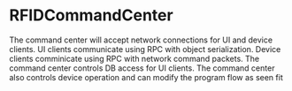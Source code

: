 # RFIDCommandCenter

The command center will accept network connections for UI and device clients. UI clients communicate using RPC with object serialization. Device clients comminicate using RPC with network command packets. The command center controls DB access for UI clients. The command center also controls device operation and can modify the program flow as seen fit
 
